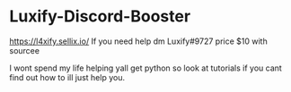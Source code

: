 # Luxify-Discord-Booster

https://l4xify.sellix.io/
If you need help dm Luxify#9727
price $10 with sourcee

I wont spend my life helping yall get python
so look at tutorials if you cant find out how
to ill just help you.

